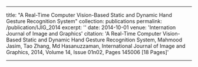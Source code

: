 
---
title: "A Real-Time Computer Vision-Based Static and Dynamic Hand Gesture Recognition System"
collection: publications
permalink: /publication/IJIG_2014
excerpt: ''
date: 2014-10-01
venue: 'Internation Journal of Image and Graphics'
citation: 'A Real-Time Computer Vision-Based Static and Dynamic Hand Gesture Recognition System, Mahmood Jasim, Tao Zhang, Md Hasanuzzaman, International Journal of Image and Graphics, 2014, Volume 14, Issue 01n02, Pages 145006 [18 Pages]'

---
